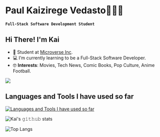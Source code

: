 # Paul Kaizirege Vedasto👨🏽‍💻

**`Full-Stack Software Development Student`**



## Hi There! I'm Kai

- 📔 Student at [Microverse Inc](https://microverse.org).
- 💻 I’m currently learning to be a Full-Stack Software Developer.
- 🤓 **Interests**: Movies, Tech News, Comic Books, Pop Culture, Anime Football.

<img align = 'center' src = 'https://media.giphy.com/media/8YTKIi3WJjvux2GS32/giphy.gif'>

## Languages and Tools I have used so far

[![Languages and Tools I have used so far](https://skillicons.dev/icons?i=html,css,javascript,bootstrap,tailwind,sass,figma,jest,webpack,markdown,vscode,github,git)](https://skillicons.dev)

![Kai's 𝚐𝚒𝚝𝚑𝚞𝚋 stats](https://github-readme-stats.vercel.app/api?username=kaizipaul&show_icons=true&theme=radical) 

![Top Langs](https://github-readme-stats.vercel.app/api/top-langs/?username=kaizipaul&langs_count=8&theme=radical&layout=compact) 